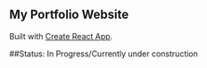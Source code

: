 ## My Portfolio Website

Built with [Create React App](https://github.com/facebook/create-react-app).

##Status: In Progress/Currently under construction
